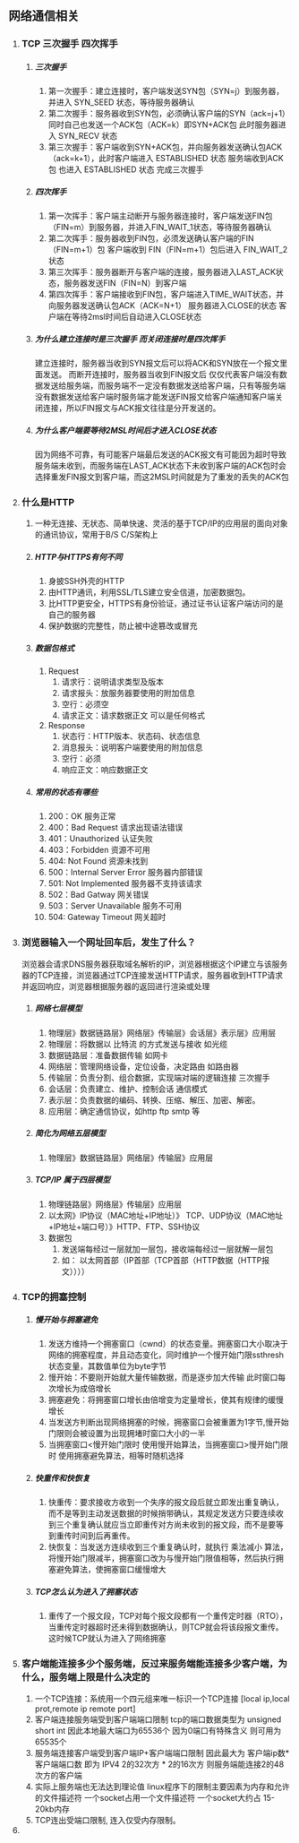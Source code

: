 ## 网络通信相关
1. ### TCP 三次握手 四次挥手
   1. ##### 三次握手
      1. 第一次握手：建立连接时，客户端发送SYN包（SYN=j）到服务器，并进入 SYN_SEED 状态，等待服务器确认
      2. 第二次握手：服务器收到SYN包，必须确认客户端的SYN（ack=j+1）同时自己也发送一个ACK包（ACK=k）即SYN+ACK包 此时服务器进入 SYN_RECV 状态
      3. 第三次握手：客户端收到SYN+ACK包，并向服务器发送确认包ACK（ack=k+1），此时客户端进入 ESTABLISHED 状态 服务端收到ACK包 也进入 ESTABLISHED 状态 完成三次握手
   2. ##### 四次挥手
      1. 第一次挥手：客户端主动断开与服务器连接时，客户端发送FIN包（FIN=m）到服务器，并进入FIN_WAIT_1状态，等待服务器确认
      2. 第二次挥手：服务器收到FIN包，必须发送确认客户端的FIN（FIN=m+1）包  客户端收到 FIN（FIN=m+1）包后进入 FIN_WAIT_2状态
      3. 第三次挥手：服务器断开与客户端的连接，服务器进入LAST_ACK状态，服务器发送FIN（FIN=N）到客户端
      4. 第四次挥手：客户端接收到FIN包，客户端进入TIME_WAIT状态，并向服务器发送确认包ACK（ACK=N+1） 服务器进入CLOSE的状态  客户端在等待2msl时间后自动进入CLOSE状态
   3. ##### 为什么建立连接时是三次握手 而关闭连接时是四次挥手
        建立连接时，服务器当收到SYN报文后可以将ACK和SYN放在一个报文里面发送。
        而断开连接时，服务器当收到FIN报文后 仅仅代表客户端没有数据发送给服务端，而服务端不一定没有数据发送给客户端，只有等服务端没有数据发送给客户端时服务端才能发送FIN报文给客户端通知客户端关闭连接，所以FIN报文与ACK报文往往是分开发送的。
   4. ##### 为什么客户端要等待2MSL时间后才进入CLOSE状态
        因为网络不可靠，有可能客户端最后发送的ACK报文有可能因为超时导致服务端未收到，而服务端在LAST_ACK状态下未收到客户端的ACK包时会选择重发FIN报文到客户端，而这2MSL时间就是为了重发的丢失的ACK包
        


2. ### 什么是HTTP
   1. 一种无连接、无状态、简单快速、灵活的基于TCP/IP的应用层的面向对象的通讯协议，常用于B/S C/S架构上 
   2. ##### HTTP与HTTPS有何不同
      1. 身披SSH外壳的HTTP
      2. 由HTTP通讯，利用SSL/TLS建立安全信道，加密数据包。
      3. 比HTTP更安全，HTTPS有身份验证，通过证书认证客户端访问的是自己的服务器
      4. 保护数据的完整性，防止被中途篡改或冒充
   3. ##### 数据包格式
      1. Request
         1. 请求行：说明请求类型及版本
         2. 请求报头：放服务器要使用的附加信息 
         3. 空行：必须空
         4. 请求正文：请求数据正文 可以是任何格式
      2. Response
         1. 状态行：HTTP版本、状态码、状态信息
         2. 消息报头：说明客户端要使用的附加信息
         3. 空行：必须
         4. 响应正文：响应数据正文
   4. ##### 常用的状态有哪些
      1. 200：OK 服务正常
      2. 400：Bad Request 请求出现语法错误
      3. 401：Unauthorized 认证失败
      4. 403：Forbidden 资源不可用
      5. 404: Not Found 资源未找到
      6. 500：Internal Server Error 服务器内部错误
      7. 501: Not Implemented 服务器不支持该请求
      8. 502：Bad Gatway 网关错误
      9. 503：Server Unavailable 服务不可用
      10. 504: Gateway Timeout 网关超时
3. ### 浏览器输入一个网址回车后，发生了什么？
   浏览器会请求DNS服务器获取域名解析的IP，浏览器根据这个IP建立与该服务器的TCP连接，浏览器通过TCP连接发送HTTP请求，服务器收到HTTP请求并返回响应，浏览器根据服务器的返回进行渲染或处理
   1. ##### 网络七层模型
      1. 物理层》数据链路层》网络层》传输层》会话层》表示层》应用层
      2.  物理层：将数据以 比特流 的方式发送与接收 如光缆
      3.  数据链路层：准备数据传输 如网卡
      4.  网络层：管理网络设备，定位设备，决定路由 如路由器 
      5.  传输层：负责分割、组合数据，实现端对端的逻辑连接 三次握手
      6.  会话层：负责建立、维护、控制会话 通信模式
      7.  表示层：负责数据的编码、转换、压缩、解压、加密、解密。
      8.  应用层：确定通信协议，如http ftp smtp 等
   2. ##### 简化为网络五层模型
      1. 物理层》数据链路层》网络层》传输层》应用层
   3. ##### TCP/IP 属于四层模型
      1.  物理链路层》网络层》传输层》应用层
      2.  以太网》IP协议（MAC地址+IP地址）》 TCP、UDP协议（MAC地址+IP地址+端口号）》HTTP、FTP、SSH协议
      3. 数据包
          1.  发送端每经过一层就加一层包，接收端每经过一层就解一层包
          2.  如： 以太网首部（IP首部（TCP首部（HTTP数据（HTTP报文））））
4. ### TCP的拥塞控制
   1. ##### 慢开始与拥塞避免
      1. 发送方维持一个拥塞窗口（cwnd）的状态变量。拥塞窗口大小取决于网络的拥塞程度，并且动态变化，同时维护一个慢开始门限ssthresh状态变量，其数值单位为byte字节
      2. 慢开始：不要刚开始就大量传输数据，而是逐步加大传输 此时窗口每次增长为成倍增长
      3. 拥塞避免：将拥塞窗口增长由倍增变为定量增长，使其有规律的缓慢增长
      4. 当发送方判断出现网络拥塞的时候，拥塞窗口会被重置为1字节,慢开始门限则会被设置为出现拥堵时窗口大小的一半
      5. 当拥塞窗口<慢开始门限时 使用慢开始算法，当拥塞窗口>慢开始门限时 使用拥塞避免算法，相等时随机选择
   2. ##### 快重传和快恢复
      1. 快重传：要求接收方收到一个失序的报文段后就立即发出重复确认，而不是等到主动发送数据的时候捎带确认，其规定发送方只要连续收到三个重复确认就应当立即重传对方尚未收到的报文段，而不是要等到重传时间到后再重传。
      2. 快恢复：当发送方连续收到三个重复确认时，就执行 乘法减小 算法，将慢开始门限减半，拥塞窗口改为与慢开始门限值相等，然后执行拥塞避免算法，使拥塞窗口缓慢增大
   3. ##### TCP怎么认为进入了拥塞状态
      1. 重传了一个报文段，TCP对每个报文段都有一个重传定时器（RTO），当重传定时器超时还未得到数据确认，则TCP就会将该段报文重传。这时候TCP就认为进入了网络拥塞
5.  ### 客户端能连接多少个服务端，反过来服务端能连接多少客户端，为什么，服务端上限是什么决定的
    1.  一个TCP连接：系统用一个四元组来唯一标识一个TCP连接 [local ip,local prot,remote ip remote port]
    2.  客户端连接服务端受到客户端端口限制 tcp的端口数据类型为 unsigned short int 因此本地最大端口为65536个 因为0端口有特殊含义 则可用为65535个
    3.  服务端连接客户端受到客户端IP+客户端端口限制  因此最大为 客户端ip数*客户端端口数 即为 IPV4 2的32次方 * 2的16次方 则服务端能连接2的48次方的客户端 
    4.  实际上服务端也无法达到理论值 linux程序下的限制主要因素为内存和允许的文件描述符 一个socket占用一个文件描述符 一个socket大约占 15-20kb内存
    5.  TCP连出受端口限制, 连入仅受内存限制。
6. 